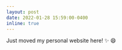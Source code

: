 ```yaml
---
layout: post
date: 2022-01-28 15:59:00-0400
inline: true
---
```


Just moved my personal website here! :sparkles: :smile:
